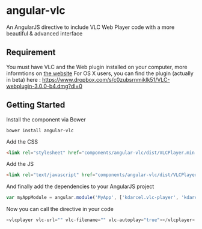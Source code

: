 angular-vlc
===========

An AngularJS directive to include VLC Web Player code with a more beautiful &amp; advanced interface


## Requirement

You must have VLC and the Web plugin installed on your computer, more informtions on [the website](http://www.videolan.org/)
For OS X users, you can find the plugin (actually in beta) here : https://www.dropbox.com/s/c0zubsrnmiklk51/VLC-webplugin-3.0.0-b4.dmg?dl=0


## Getting Started

Install the component via Bower

```shell
bower install angular-vlc
```

Add the CSS

```html
<link rel="stylesheet" href="components/angular-vlc/dist/VLCPlayer.min.css">
```


Add the JS

```html
<link rel="text/javascript" href="components/angular-vlc/dist/VLCPlayer.min.js">
```


And finally add the dependencies to your AngularJS project

```javascript
var myAppModule = angular.module('MyApp', ['kdarcel.vlc-player', 'kdarcel.vlc-player.ptl']);
```


Now you can call the directive in your code

```javascript
<vlcplayer vlc-url="" vlc-filename="" vlc-autoplay="true"></vlcplayer>
```

